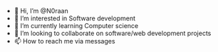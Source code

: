 - 👋 Hi, I’m @N0raan
- 👀 I’m interested in Software development
- 🌱 I’m currently learning Computer science 
- 💞️ I’m looking to collaborate on software/web development projects
- 📫 How to reach me via messages 

<!---
N0raan/N0raan is a ✨ special ✨ repository because its `README.md` (this file) appears on your GitHub profile.
You can click the Preview link to take a look at your changes.
--->
